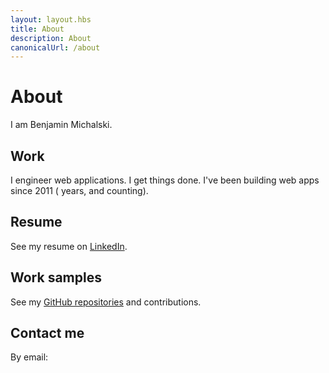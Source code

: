 ```yaml
---
layout: layout.hbs
title: About
description: About
canonicalUrl: /about
---
```

# About
<i class="fa fa-fw fa-user me-1"></i>I am Benjamin Michalski.
## Work
<i class="fa fa-fw fa-briefcase me-1"></i>I engineer web applications. I get things done.
<i class="fa fa-fw fa-clock me-1"></i>I've been building web apps since 2011<span id="years-counter-wrapper" class="d-none"> (<span id="years-counter"></span> years, and counting)</span>.
## Resume
<i class="fab fa-fw fa-linkedin me-1"></i>See my resume on [LinkedIn](https://www.linkedin.com/in/benmichalski).
## Work samples
<i class="fab fa-fw fa-github me-1"></i>See my [GitHub repositories](https://github.com/bmichalski) and contributions.
<div id="contact-info-wrapper" class="d-none"><h2>Contact me</h2><span><i class="fa fa-envelope me-1"></i> By email: <a id="email"></a></span></div>

<script type="text/javascript">
  'use strict';
  
  var parts = [
   'b',
   'e',
   'n',
   'j',
   'a',
   'm',
   'i',
   'n',
   '.',
   'm',
   'i',
   'c',
   'h',
   'a',
   'l',
   's',
   'k',
   'i',
   '@',
   'g',
   'm',
   'a',
   'i',
   'l',
   '.',
   'c',
   'o',
   'm',
  ];
  
  const full = parts.join('');

  document.getElementById('years-counter').innerHTML = ((new Date).getFullYear() - 2011) + 1;
  document.getElementById('email').innerHTML = full;
  document.getElementById('email').setAttribute('href', 'mailto:' + full);
  document.getElementById('years-counter-wrapper').classList.remove('d-none');
  document.getElementById('contact-info-wrapper').classList.remove('d-none');
</script>
